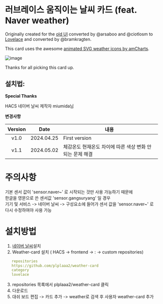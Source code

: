 # 러브레이스 움직이는 날씨 카드 (feat. Naver weather)

Originally created for the [old UI](https://community.home-assistant.io/t/custom-ui-weather-state-card-with-a-question/23008) converted by @arsaboo and @ciotlosm to [Lovelace](https://community.home-assistant.io/t/custom-ui-weather-state-card-with-a-question/23008/291) and converted by @bramkragten. 

This card uses the awesome [animated SVG weather icons by amCharts](https://www.amcharts.com/free-animated-svg-weather-icons/).

![image](https://github.com/plplaaa2/HA-weather-card-custom/assets/124797654/ba486511-69c9-4576-8465-4f42550ed77b)

Thanks for all picking this card up.

## 설치법:

**Special Thanks**

HACS 네이버 날씨 제작자 miumida님
<br>

**변경사항**

| Version | Date        | 내용              |
| :-----: | :---------: | --------------------------------------------------------------------------------------- |
| v1.0  | 2024.04.25  | First version  |
| v1.1  | 2024.05.02  | 체감온도 현재온도 차이에 따른 색상 변화 안되는 문제 해결  |

# 주의사항

기본 센서 값이 'sensor.naver~' 로 시작되는 것만 사용 가능하기 때문에<br> 
한글을 영문으로 쓴 센서값 'sensor.gangsuryang' 일 경우<br> 
기기 및 서비스 -> 네이버 날씨 -> 구성요소에 들어가 센서 값을 'sensor.naver~' 로 다시 수정하여야 사용 가능

# 설치방법

1. [네이버 날씨](https://github.com/miumida/naver_weather)설치
2. Weather-card 설치 ( HACS -> frontend -> : -> custom repositories)
```yaml
   repositories
   https://github.com/plplaaa2/weather-card
   category
   lovelace
```
3. repositories 목록에서 plplaaa2/weather-card 클릭
4. 다운로드
5. 대쉬 보드 편집 -> 카드 추가 -> weather로 검색 후 사용자 weather-card 추가
